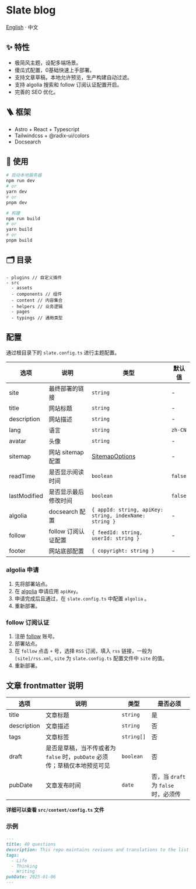 # Slate blog

[English](./README.md) · 中文

## ✨ 特性

- 极简风主题，设配多端场景。
- 傻瓜式配置，0基础快速上手部署。
- 支持文章草稿，本地允许预览，生产构建自动过滤。
- 支持 algolia 搜索和 follow 订阅认证配置开启。
- 完善的 SEO 优化。

## 🪜 框架

- Astro + React + Typescript
- Tailwindcss + @radix-ui/colors
- Docsearch

## 🔨 使用

```bash
# 启动本地服务器
npm run dev
# or
yarn dev
# or
pnpm dev

# 构建
npm run build
# or
yarn build
# or
pnpm build
```

## 🗂 目录

```
- plugins // 自定义插件
- src
  - assets
  - components // 组件
  - content // 内容集合
  - helpers // 业务逻辑
  - pages
  - typings // 通用类型
```

## 配置

通过根目录下的 `slate.config.ts` 进行主题配置。

| 选项 | 说明 | 类型 | 默认值 |
| --- | --- | --- | --- |
| site | 最终部署的链接 | `string` | - |
| title | 网站标题 | `string` | - |
| description | 网站描述 | `string` | - |
| lang | 语言 | `string` | `zh-CN` |
| avatar | 头像 | `string` | - |
| sitemap | 网站 sitemap 配置 | [SitemapOptions](https://docs.astro.build/zh-cn/guides/integrations-guide/sitemap/) | - |
| readTime | 是否显示阅读时间 | `boolean` | `false` |
| lastModified | 是否显示最后修改时间 | `boolean` | `false` |
| algolia | docsearch 配置 | `{ appId: string, apiKey: string, indexName: string }` | - |
| follow | follow 订阅认证配置 | `{ feedId: string, userId: string }` | - |
| footer | 网站底部配置 | `{ copyright: string }` | - |

### algolia 申请

1. 先将部署站点。
2. 在 [algolia](https://docsearch.algolia.com/apply/) 申请应用 `apiKey`。
3. 申请完成后且通过，在 `slate.config.ts` 中配置 `algolia` 。
4. 重新部署。

### follow 订阅认证

1. 注册 [follow](https://follow.is/) 账号。
2. 部署站点。
3. 在 `follow` 点击 `+` 号，选择 `RSS` 订阅，填入 `rss` 链接，一般为 `[site]/rss.xml`, `site` 为 `slate.config.ts` 配置文件中 `site` 的值。
4. 重新部署。


## 文章 frontmatter 说明

| 选项 | 说明 | 类型 | 是否必须 |
| --- | --- | --- | --- |
| title | 文章标题 | `string` | 是 |
| description | 文章描述 | `string` | 否 |
| tags | 文章标签 | `string[]` | 否 |
| draft | 是否是草稿，当不传或者为 `false` 时，`pubDate` 必须传；草稿仅本地预览可见 | `boolean` | 否 |
| pubDate | 文章发布时间 | `date` | 否，当 `draft` 为 `false` 时，必须传 |

**详细可以查看 `src/content/config.ts` 文件**

### 示例

```md
---
title: 40 questions
description: This repo maintains revisons and translations to the list of 40 questions I ask myself each year and each decade.
tags:
  - Life
  - Thinking
  - Writing
pubDate: 2025-01-06
---
```

